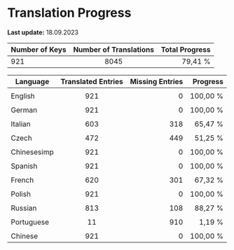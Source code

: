 # Translation Progress
**Last update:** 18.09.2023

| Number of Keys | Number of Translations | Total Progress |
|----------|:-----------------:|--------:|
921 | 8045 | 79,41 % |

| Language | Translated Entries | Missing Entries | Progress |
|----------|:-----------------:|--------:|--------:|
| | | |
| English | 921 | 0 | 100,00 %
| | | |
| German | 921 | 0 | 100,00 %
| | | |
| Italian | 603 | 318 | 65,47 %
| | | |
| Czech | 472 | 449 | 51,25 %
| | | |
| Chinesesimp | 921 | 0 | 100,00 %
| | | |
| Spanish | 921 | 0 | 100,00 %
| | | |
| French | 620 | 301 | 67,32 %
| | | |
| Polish | 921 | 0 | 100,00 %
| | | |
| Russian | 813 | 108 | 88,27 %
| | | |
| Portuguese | 11 | 910 | 1,19 %
| | | |
| Chinese | 921 | 0 | 100,00 %
